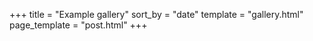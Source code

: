 +++
title = "Example gallery"
sort_by = "date"
template = "gallery.html"
page_template = "post.html"
+++


